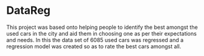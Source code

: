 # DataReg
This project was based onto helping people to identify the best amongst the used cars in the city and aid them in choosing one as per their expectations and needs. In this the data set of 6085 used cars was regressed and a regression model was created so as to rate the best cars amongst all.
